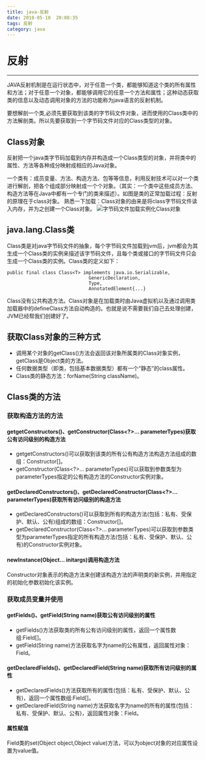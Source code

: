 ```yaml
---
title: java-反射
date: 2018-05-10  20:08:35
tags: 反射
category: java
---
```


# 反射
---------------
JAVA反射机制是在运行状态中，对于任意一个类，都能够知道这个类的所有属性和方法；对于任意一个对象，都能够调用它的任意一个方法和属性；这种动态获取类的信息以及动态调用对象的方法的功能称为java语言的反射机制。

要想解剖一个类,必须先要获取到该类的字节码文件对象，进而使用的Class类中的方法解剖类。所以先要获取到一个字节码文件对应的Class类型的对象。

## Class对象
反射把一个java类字节码加载到内存并构造成一个Class类型的对象，并将类中的属性、方法等各种成分映射成相应的Java对象。

一个类有：成员变量、方法、构造方法、包等等信息，利用反射技术可以对一个类进行解剖，把各个组成部分映射成一个个对象。（其实：一个类中这些成员方法、构造方法等在Java中都有一个专门的类来描述）。如图是类的正常加载过程：反射的原理在于class对象。
熟悉一下加载：Class对象的由来是将class字节码文件读入内存，并为之创建一个Class对象。
![字节码文件加载实例化Class对象](/pics/ClassObject.png)

## java.lang.Class类
Class类是对java字节码文件的抽象，每个字节码文件加载到jvm后，jvm都会为其生成一个Class类的实例来描述该字节码文件，且每个类或接口的字节码文件只会生成一个Class类的实例。Class类的定义如下：

    public final class Class<T> implements java.io.Serializable,
                                  GenericDeclaration,
                                  Type,
                                  AnnotatedElement{...}
Class没有公共构造方法。Class对象是在加载类时由Java虚拟机以及通过调用类加载器中的defineClass方法自动构造的。也就是说不需要我们自己去处理创建，JVM已经帮我们创建好了。

## 获取Class对象的三种方式
+ 调用某个对象的getClass()方法会返回该对象所属类的Class对象实例，getClass是Object类的方法。
+ 任何数据类型（即类，包括基本数据类型）都有一个“静态”的class属性。
+ Class类的静态方法：forName(String className)。

## Class类的方法
### 获取构造方法的方法
#### getgetConstructors()、getConstructor(Class<?>... parameterTypes)获取公有访问级别的构造方法
+ getgetConstructors()可以获取到该类的所有公有构造方法构造方法组成的数组：Constructor[]。
+ getConstructor(Class<?>... parameterTypes)可以获取到参数类型为parameterTypes指定的公有构造方法的Constructor实例对象。

#### getDeclaredConstructors()、getDeclaredConstructor(Class<?>... parameterTypes)获取所有访问级别的构造方法
+ getDeclaredConstructors()可以获取到所有的构造方法(包括：私有、受保护、默认、公有)组成的数组：Constructor[]。
+ getDeclaredConstructor(Class<?>... parameterTypes)可以获取到参数类型为parameterTypes指定的所有构造方法(包括：私有、受保护、默认、公有)的Constructor实例对象。

#### newInstance(Object... initargs)调用构造方法
Constructor对象表示的构造方法来创建该构造方法的声明类的新实例，并用指定的初始化参数初始化该实例。


### 获取成员变量并使用
#### getFields()、getField(String name)获取公有访问级别的属性
+ getFields()方法获取类的所有公有访问级别的属性，返回一个属性数组:Field[]。
+ getField(String name)方法获取名字为name的公有属性，返回属性对象：Field。

#### getDeclaredFields()、getDeclaredField(String name)获取所有访问级别的属性
+ getDeclaredFields()方法获取所有的属性(包括：私有、受保护、默认、公有)，返回一个属性数组:Field[]。
+ getDeclaredField(String name)方法获取名字为name的所有的属性(包括：私有、受保护、默认、公有)，返回属性对象：Field。

#### 属性赋值
Field类的set(Object object,Object value)方法，可以为object对象的对应属性设置为value值。
